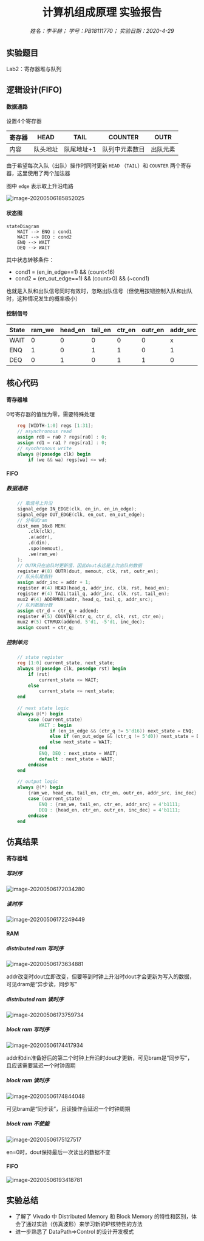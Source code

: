 # <center>计算机组成原理 实验报告</center>

###### <center>姓名：李平赫； 学号：PB18111770； 实验日期：2020-4-29</center>



## 实验题目

Lab2：寄存器堆与队列



## 逻辑设计(FIFO)

#### 数据通路

设置4个寄存器

| 寄存器 | HEAD     | TAIL       | COUNTER        | OUTR     |
| ------ | -------- | ---------- | -------------- | -------- |
| 内容   | 队头地址 | 队尾地址+1 | 队列中元素数目 | 出队元素 |

由于希望每次入队（出队）操作时同时更新 `HEAD` （`TAIL`）和 `COUNTER` 两个寄存器，这里使用了两个加法器

图中 `edge` 表示取上升沿电路

![image-20200506185852025](report.assets/image-20200506185852025.png)

#### 状态图

```mermaid
stateDiagram
	WAIT --> ENQ : cond1
	WAIT --> DEQ : cond2
	ENQ --> WAIT
	DEQ --> WAIT
```

其中状态转移条件：

- cond1 = (en_in_edge==1) && (count<16)
- cond2 = (en_out_edge==1) && (count>0) && (~cond1)

也就是入队和出队信号同时有效时，忽略出队信号（但使用按钮控制入队和出队时，这种情况发生的概率极小）

#### 控制信号

| State | ram_we | head_en | tail_en | ctr_en | outr_en | addr_src | inc_dec |
| ----- | ------ | ------- | ------- | ------ | ------- | -------- | ------- |
| WAIT  | 0      | 0       | 0       | 0      | 0       | x        | x       |
| ENQ   | 1      | 0       | 1       | 1      | 0       | 1        | 0       |
| DEQ   | 0      | 1       | 0       | 1      | 1       | 0        | 1       |



## 核心代码

#### 寄存器堆

0号寄存器的值恒为零，需要特殊处理

```verilog
    reg [WIDTH-1:0] regs [1:31];
    // asynchronous read
    assign rd0 = ra0 ? regs[ra0] : 0;
    assign rd1 = ra1 ? regs[ra1] : 0;
    // synchronous write
    always @(posedge clk) begin
        if (we && wa) regs[wa] <= wd;
```

#### FIFO

##### 数据通路

```verilog
    // 取信号上升沿
    signal_edge IN_EDGE(clk, en_in, en_in_edge);
    signal_edge OUT_EDGE(clk, en_out, en_out_edge);
    // 分布式ram
    dist_mem_16x8 MEM(
        .clk(clk),
        .a(addr),
        .d(din),
        .spo(memout),
        .we(ram_we)
    );
    // OUTR只在出队时更新值，因此dout永远是上次出队的数据
    register #(8) OUTR(dout, memout, clk, rst, outr_en);
    // 队头队尾指针
    assign addr_inc = addr + 1;
    register #(4) HEAD(head_q, addr_inc, clk, rst, head_en);
    register #(4) TAIL(tail_q, addr_inc, clk, rst, tail_en);
    mux2 #(4) ADDRMUX(addr, head_q, tail_q, addr_src);
    // 队列数据计数
    assign ctr_d = ctr_q + addend;
    register #(5) COUNTER(ctr_q, ctr_d, clk, rst, ctr_en);
    mux2 #(5) CTRMUX(addend, 5'd1, -5'd1, inc_dec);
    assign count = ctr_q;
```

##### 控制单元

```verilog
    // state register
    reg [1:0] current_state, next_state;
    always @(posedge clk, posedge rst) begin
        if (rst)
            current_state <= WAIT;
        else
            current_state <= next_state;
    end
    
    // next state logic
    always @(*) begin
        case (current_state)
            WAIT : begin 
                if (en_in_edge && (ctr_q != 5'd16)) next_state = ENQ;
                else if (en_out_edge && (ctr_q != 5'd0)) next_state = DEQ;
                else next_state = WAIT;
            end
            ENQ, DEQ : next_state = WAIT;
            default : next_state = WAIT;
        endcase
    end
    
    // output logic
    always @(*) begin
        {ram_we, head_en, tail_en, ctr_en, outr_en, addr_src, inc_dec} = 7'b0;
        case (current_state)
            ENQ : {ram_we, tail_en, ctr_en, addr_src} = 4'b1111;
            DEQ : {head_en, ctr_en, outr_en, inc_dec} = 4'b1111;
        endcase
    end
```



## 仿真结果

#### 寄存器堆

##### 写时序

![image-20200506172034280](report.assets/image-20200506172034280.png)

##### 读时序

![image-20200506172249449](report.assets/image-20200506172249449.png)

#### RAM

##### distributed ram 写时序

![image-20200506173634881](report.assets/image-20200506173634881.png)

addr改变时dout立即改变，但要等到时钟上升沿时dout才会更新为写入的数据，可见dram是“异步读，同步写”

##### distributed ram 读时序

![image-20200506173759734](report.assets/image-20200506173759734.png)

##### block ram 写时序

![image-20200506174417934](report.assets/image-20200506174417934.png)

addr和din准备好后的第二个时钟上升沿时dout才更新，可见bram是“同步写”，且应该需要延迟一个时钟周期

##### block ram 读时序

![image-20200506174844048](report.assets/image-20200506174844048.png)

可见bram是“同步读”，且读操作会延迟一个时钟周期

##### block ram 不使能

![image-20200506175127517](report.assets/image-20200506175127517.png)

en=0时，dout保持最后一次读出的数据不变

#### FIFO

![image-20200506193418781](report.assets/image-20200506193418781.png)



## 实验总结

- 了解了 Vivado 中 Distributed Memory 和 Block Memory 的特性和区别，体会了通过实验（仿真波形）来学习新的IP核特性的方法
- 进一步熟悉了 DataPath=>Control 的设计开发模式